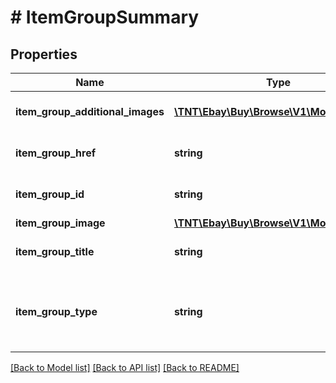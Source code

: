 # # ItemGroupSummary

## Properties

Name | Type | Description | Notes
------------ | ------------- | ------------- | -------------
**item_group_additional_images** | [**\TNT\Ebay\Buy\Browse\V1\Model\Image[]**](Image.md) | An array of containers with the URLs for images that are in addition to the primary image of the item group.  The primary image is returned in the &lt;b&gt; itemGroupImage&lt;/b&gt; field. | [optional]
**item_group_href** | **string** | The HATEOAS reference of the parent page of the item group. An item group is an item that has various aspect differences, such as color, size, storage capacity, etc. | [optional]
**item_group_id** | **string** | The unique identifier for the item group. An item group is an item that has various aspect differences, such as color, size, storage capacity, etc. | [optional]
**item_group_image** | [**\TNT\Ebay\Buy\Browse\V1\Model\Image**](Image.md) |  | [optional]
**item_group_title** | **string** | The title of the item that appears on the item group page. An item group is an item that has various aspect differences, such as color, size, storage capacity, etc. | [optional]
**item_group_type** | **string** | An enumeration value that indicates the type of the item group. An item group is an item that has various aspect differences, such as color, size, storage capacity, etc. For implementation help, refer to &lt;a href&#x3D;&#39;https://developer.ebay.com/api-docs/buy/browse/types/gct:ItemGroupTypeEnum&#39;&gt;eBay API documentation&lt;/a&gt; | [optional]

[[Back to Model list]](../../README.md#models) [[Back to API list]](../../README.md#endpoints) [[Back to README]](../../README.md)
